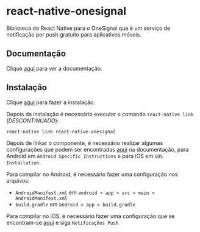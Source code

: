 # react-native-onesignal

Biblioteca do React Native para o OneSignal que é um serviço de notificação por push gratuito para aplicativos móveis.

## Documentação

Clique [aqui](https://github.com/geektimecoil/react-native-onesignal) para ver a documentação.

## Instalação

Clique [aqui](https://www.npmjs.com/package/react-native-onesignal) para fazer a instalação.

Depois da instalação é necessário executar o comando `react-native link` (_DESCONTINUADO_):

```
react-native link react-native-onesignal
```

Depois de linkar o componente, é necessário realizar algumas configurações que podem ser encontradas [aqui](https://documentation.onesignal.com/docs/react-native-sdk-setup) na documentação, para Android em `Android Specific Instructions` e para iOS em `iOS Installation`.

Para compilar no Android, é necessário fazer uma configuração nos arquivos:
  -  `AndroidManifest.xml` em `android > app > src > main > AndroidManifest.xml`
  -  `build.gradle` em `android > app > build.gradle`

Para compilar no iOS, é necessário fazer uma configuração que se encontram-se [aqui](../../../ides/xcode.md) e siga `Notificações Push`